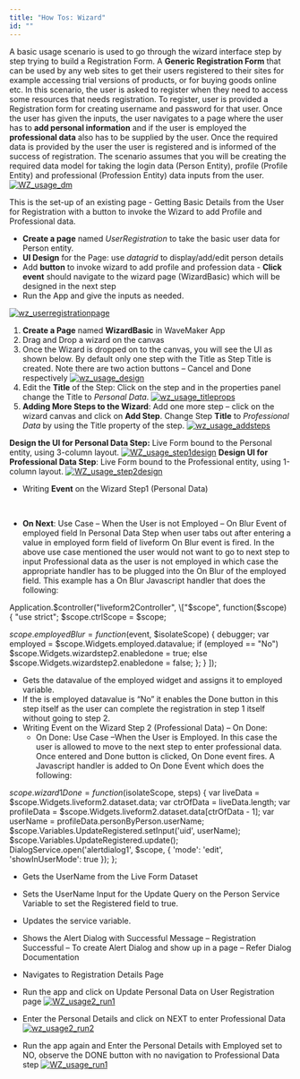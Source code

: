 ```yaml
---
title: "How Tos: Wizard"
id: ""
---
```


A basic usage scenario is used to go through the wizard interface step by step trying to build a Registration Form. A **Generic Registration Form** that can be used by any web sites to get their users registered to their sites for example accessing trial versions of products, or for buying goods online etc. In this scenario, the user is asked to register when they need to access some resources that needs registration. To register, user is provided a Registration form for creating username and password for that user. Once the user has given the inputs, the user navigates to a page where the user has to **add personal information** and if the user is employed the **professional data** also has to be supplied by the user. Once the required data is provided by the user the user is registered and is informed of the success of registration. The scenario assumes that you will be creating the required data model for taking the login data (Person Entity), profile (Profile Entity) and professional (Profession Entity) data inputs from the user. [![WZ_usage_dm](../assets/WZ_usage_dm.png)](../assets/WZ_usage_dm.png)

This is the set-up of an existing page - Getting Basic Details from the User for Registration with a button to invoke the Wizard to add Profile and Professional data.

- **Create a page** named _UserRegistration_ to take the basic user data for Person entity.
- **UI Design** for the Page: use _datagrid_ to display/add/edit person details
- Add **button** to invoke wizard to add profile and profession data - **Click event** should navigate to the wizard page (WizardBasic) which will be designed in the next step
- Run the App and give the inputs as needed.

[![wz_userregistrationpage](../assets/WZ_UserRegistrationPage.png)](../assets/WZ_UserRegistrationPage.png)

1. **Create a Page** named **WizardBasic** in WaveMaker App
2. Drag and Drop a wizard on the canvas
3. Once the Wizard is dropped on to the canvas, you will see the UI as shown below. By default only one step with the Title as Step Title is created. Note there are two action buttons – Cancel and Done respectively [![wz_usage_design](../assets/WZ_usage_design.png)](../assets/WZ_usage_design.png)
4. Edit the **Title** of the Step: Click on the step and in the properties panel change the Title to _Personal Data_. [![wz_usage_titleprops](../assets/WZ_usage_titleprops.png)](../assets/WZ_usage_titleprops.png)
5. **Adding More Steps to the Wizard**: Add one more step – click on the wizard canvas and click on **Add Step**. Change Step **Title** to _Professional Data_ by using the Title property of the step. [![wz_usage_addsteps](../assets/WZ_usage_addsteps.png)](../assets/WZ_usage_addsteps.png)

**Design the UI for Personal Data Step:** Live Form bound to the Personal entity, using 3-column layout. [![WZ_usage_step1design](../assets/WZ_usage_step1design.png)](../assets/WZ_usage_step1design.png) **Design UI for Professional Data Step**: Live Form bound to the Professional entity, using 1-column layout. [![WZ_usage_step2design](../assets/WZ_usage_step2design.png)](../assets/WZ_usage_step2design.png)

- Writing **Event** on the Wizard Step1 (Personal Data)

 

- **On Next**: Use Case – When the User is not Employed – On Blur Event of employed field In Personal Data Step when user tabs out after entering a value in employed form field of liveform On Blur event is fired. In the above use case mentioned the user would not want to go to next step to input Professional data as the user is not employed in which case the appropriate handler has to be plugged into the On Blur of the employed field. This example has a On Blur Javascript handler that does the following:

Application.$controller("liveform2Controller", \["$scope",
function($scope) {
"use strict";
$scope.ctrlScope = $scope;

$scope.employedBlur = function($event, $isolateScope) {
debugger;
var employed = $scope.Widgets.employed.datavalue;
if (employed == "No")
$scope.Widgets.wizardstep2.enabledone = true;
else
$scope.Widgets.wizardstep2.enabledone = false;
};
}
\]);

- Gets the datavalue of the employed widget and assigns it to employed variable.
- If the is employed datavalue is “No” it enables the Done button in this step itself as the user can complete the registration in step 1 itself without going to step 2.
- Writing Event on the Wizard Step 2 (Professional Data) – On Done:
    - On Done: Use Case –When the User is Employed. In this case the user is allowed to move to the next step to enter professional data. Once entered and Done button is clicked, On Done event fires. A Javascript handler is added to On Done Event which does the following:

$scope.wizard1Done = function($isolateScope, steps) {
var liveData = $scope.Widgets.liveform2.dataset.data;
var ctrOfData = liveData.length;
var profileData = $scope.Widgets.liveform2.dataset.data\[ctrOfData -
1\];
var userName = profileData.personByPerson.userName;
$scope.Variables.UpdateRegistered.setInput('uid', userName);
$scope.Variables.UpdateRegistered.update();
DialogService.open('alertdialog1', $scope, {
'mode': 'edit',
'showInUserMode': true
});
};

- Gets the UserName from the Live Form Dataset
- Sets the UserName Input for the Update Query on the Person Service Variable to set the Registered field to true.
- Updates the service variable.
- Shows the Alert Dialog with Successful Message – Registration Successful – To create Alert Dialog and show up in a page – Refer Dialog Documentation
- Navigates to Registration Details Page

- Run the app and click on Update Personal Data on User Registration page [![WZ_usage2_run1](../assets/WZ_usage2_run1.png)](../assets/WZ_usage2_run1.png)
- Enter the Personal Details and click on NEXT to enter Professional Data [![wz_usage2_run2](../assets/WZ_usage2_run2.png)](../assets/WZ_usage2_run2.png)
- Run the app again and Enter the Personal Details with Employed set to NO, observe the DONE button with no navigation to Professional Data step [![WZ_usage_run1](../assets/WZ_usage_run1.png)](../assets/WZ_usage_run1.png)
